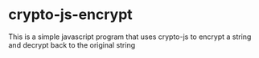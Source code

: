 # crypto-js-encrypt
This is a simple javascript program that uses crypto-js to encrypt a string and decrypt back to the original string

